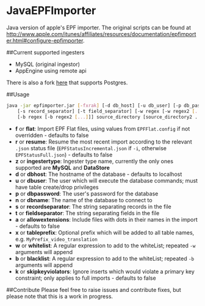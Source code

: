 JavaEPFImporter
===============

Java version of apple's EPF importer. The original scripts can be found at http://www.apple.com/itunes/affiliates/resources/documentation/epfimporter.html#configure-epfimporter.

##Current supported ingesters

- MySQL (original ingestor)
- AppEngine using remote api

There is also a fork [here](https://github.com/Cheers-Dev/JavaEPFImporter) that supports Postgres.

##Usage
```bash
java -jar epfimporter.jar [-fxrak] [-d db_host] [-u db_user] [-p db_password] [-n db_name]
    [-s record_separator] [-t field_separator] [-w regex [-w regex2 [...]]]
    [-b regex [-b regex2 [...]]] source_directory [source_directory2 ...]
```

- __f__ or __flat__: Import EPF Flat files, using values from `EPFFlat.config` if not overridden - defaults to false 
- __r__ or __resume__: Resume the most recent import according to the relevant `.json` status file (`EPFStatusIncremental.json` if `-i`, otherwise `EPFStatusFull.json`) - defaults to false
- __z__ or __ingestertype__: Ingester type name, currently the only ones supported are __MySQL__ and __DataStore__
- __d__ or __dbhost__: The hostname of the database - defaults to localhost
- __u__ or __dbuser__: The user which will execute the database commands; must have table create/drop privileges
- __p__ or __dbpassword__: The user's password for the database
- __n__ or __dbname__: The name of the database to connect to
- __s__ or __recordseparator__: The string separating records in the file
- __t__ or __fieldseparator__: The string separating fields in the file
- __a__ or __allowextensions__: Include files with dots in their names in the import - defaults to false
- __x__ or __tableprefix__: Optional prefix which will be added to all table names, e.g. `MyPrefix_video_translation`
- __w__ or __whitelist__: A regular expression to add to the whiteList; repeated `-w` arguments will append
- __b__ or __blacklist__: A regular expression to add to the whiteList; repeated `-b` arguments will append
- __k__ or __skipkeyviolators__: Ignore inserts which would violate a primary key constraint; only applies to full imports - defaults to false


##Contribute
Please feel free to raise issues and contribute fixes, but please note that this is a work in progress.
